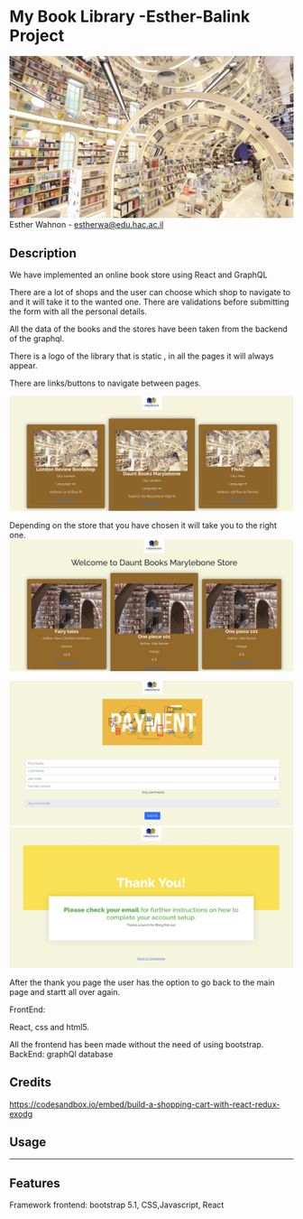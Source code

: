  # My Book Library -Esther-Balink Project
 
 ![FormExample](/public/images/book2.png)
Esther Wahnon - estherwa@edu.hac.ac.il


## Description

We have implemented an online book store using React and GraphQL

There are a lot of shops and the user can choose which shop to navigate to and it will take it to the wanted one.
There are validations before submitting the form with all the personal details.

All the data of the books and the stores have been taken from the backend of the graphql.


There is a logo of the library that is static , in all the pages it will always appear.

 
 There are links/buttons to navigate between pages.
 
  ![Form](/public/images/im1.png)
  
  Depending on the store that you have chosen it will take you to the right one.
  ![Form](/public/images/im2.png)
  
  
  ![Form](/public/images/im3.png)
  ![Form](/public/images/im4.png)
  
  
  After the thank you page the user has the option to go back to the main page and startt all over again.
  
 

FrontEnd:

React, css and html5.


All the frontend has been made without the need of using bootstrap.
BackEnd:
graphQl database


## Credits

https://codesandbox.io/embed/build-a-shopping-cart-with-react-redux-exodg

## Usage



---



## Features
Framework frontend: bootstrap 5.1, CSS,Javascript, React

